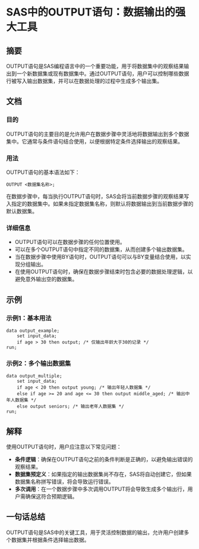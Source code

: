 <!--
Meta Description: # SAS中的OUTPUT语句：数据输出的强大工具 ## 摘要 OUTPUT语句是SAS编程语言中的一个重要功能，用于将数据集中的观察结果输出到一个新数据集或现有数据集中。通过OUTPUT语句，用户可以控制哪些数据行被写入输出数据集，并可以在数据处理的过程中生成多个输出集。 ## 文档 ### 目的...
Meta Keywords: output, age, sas, then, data
-->

# SAS中的OUTPUT语句：数据输出的强大工具

## 摘要
OUTPUT语句是SAS编程语言中的一个重要功能，用于将数据集中的观察结果输出到一个新数据集或现有数据集中。通过OUTPUT语句，用户可以控制哪些数据行被写入输出数据集，并可以在数据处理的过程中生成多个输出集。

## 文档
### 目的
OUTPUT语句的主要目的是允许用户在数据步骤中灵活地将数据输出到多个数据集中。它通常与条件语句结合使用，以便根据特定条件选择输出的观察结果。

### 用法
OUTPUT语句的基本语法如下：
```sas
OUTPUT <数据集名称>;
```
在数据步骤中，每当执行OUTPUT语句时，SAS会将当前数据步骤的观察结果写入指定的数据集中。如果未指定数据集名称，则默认将数据输出到当前数据步骤的默认数据集。

### 详细信息
- OUTPUT语句可以在数据步骤的任何位置使用。
- 可以在多个OUTPUT语句中指定不同的数据集，从而创建多个输出数据集。
- 当在数据步骤中使用BY语句时，OUTPUT语句可以与BY变量结合使用，以实现分组输出。
- 在使用OUTPUT语句时，确保在数据步骤结束时包含必要的数据处理逻辑，以避免意外输出空的数据集。

## 示例
### 示例1：基本用法
```sas
data output_example;
    set input_data;
    if age > 30 then output; /* 仅输出年龄大于30的记录 */
run;
```

### 示例2：多个输出数据集
```sas
data output_multiple;
    set input_data;
    if age < 20 then output young; /* 输出年轻人数据集 */
    else if age >= 20 and age <= 30 then output middle_aged; /* 输出中年人数据集 */
    else output seniors; /* 输出老年人数据集 */
run;
```

## 解释
使用OUTPUT语句时，用户应注意以下常见问题：
- **条件逻辑**：确保在OUTPUT语句之前的条件判断是正确的，以避免输出错误的观察结果。
- **数据集预定义**：如果指定的输出数据集尚不存在，SAS将自动创建它，但如果数据集名称拼写错误，将会导致运行错误。
- **多次调用**：在一个数据步骤中多次调用OUTPUT将会导致生成多个输出行，用户需确保这符合预期逻辑。

## 一句话总结
OUTPUT语句是SAS中的关键工具，用于灵活控制数据的输出，允许用户创建多个数据集并根据条件选择输出数据。